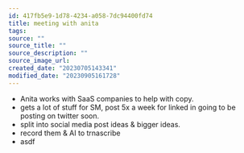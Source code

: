 ```yaml
---
id: 417fb5e9-1d78-4234-a058-7dc94400fd74
title: meeting with anita
tags: 
source: ""
source_title: ""
source_description: ""
source_image_url: 
created_date: "20230705143341"
modified_date: "20230905161728"
---
```

- Anita works with SaaS companies to help with copy.
- gets a lot of stuff for SM, post 5x a week for linked in going to be posting on twitter soon.
- split into social media post ideas & bigger ideas.
- record them & AI to trnascribe
- asdf